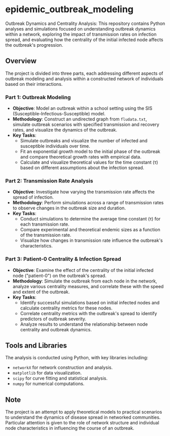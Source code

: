 # epidemic_outbreak_modeling

Outbreak Dynamics and Centrality Analysis: This repository contains Python analyses and simulations focused on understanding outbreak dynamics within a network, exploring the impact of transmission rates on infection spread, and evaluating how the centrality of the initial infected node affects the outbreak's progression.

## Overview

The project is divided into three parts, each addressing different aspects of outbreak modeling and analysis within a constructed network of individuals based on their interactions.

### Part 1: Outbreak Modeling

- **Objective**: Model an outbreak within a school setting using the SIS (Susceptible-Infectious-Susceptible) model.
- **Methodology**: Construct an undirected graph from `fludata.txt`, simulate outbreak scenarios with specified transmission and recovery rates, and visualize the dynamics of the outbreak.
- **Key Tasks**:
  - Simulate outbreaks and visualize the number of infected and susceptible individuals over time.
  - Fit an exponential growth model to the initial phase of the outbreak and compare theoretical growth rates with empirical data.
  - Calculate and visualize theoretical values for the time constant (τ) based on different assumptions about the infection spread.

### Part 2: Transmission Rate Analysis

- **Objective**: Investigate how varying the transmission rate affects the spread of infection.
- **Methodology**: Perform simulations across a range of transmission rates to observe changes in the outbreak size and duration.
- **Key Tasks**:
  - Conduct simulations to determine the average time constant (τ) for each transmission rate.
  - Compare experimental and theoretical endemic sizes as a function of the transmission rate.
  - Visualize how changes in transmission rate influence the outbreak's characteristics.

### Part 3: Patient-0 Centrality & Infection Spread

- **Objective**: Examine the effect of the centrality of the initial infected node ("patient-0") on the outbreak's spread.
- **Methodology**: Simulate the outbreak from each node in the network, analyze various centrality measures, and correlate these with the speed and extent of the outbreak.
- **Key Tasks**:
  - Identify successful simulations based on initial infected nodes and calculate centrality metrics for these nodes.
  - Correlate centrality metrics with the outbreak's spread to identify predictors of outbreak severity.
  - Analyze results to understand the relationship between node centrality and outbreak dynamics.

## Tools and Libraries

The analysis is conducted using Python, with key libraries including:
- `networkX` for network construction and analysis.
- `matplotlib` for data visualization.
- `scipy` for curve fitting and statistical analysis.
- `numpy` for numerical computations.

## Note

The project is an attempt to apply theoretical models to practical scenarios to understand the dynamics of disease spread in networked communities. Particular attention is given to the role of network structure and individual node characteristics in influencing the course of an outbreak.

